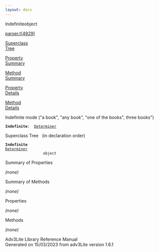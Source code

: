 ```yaml
---
layout: docs
---
```

<span class="title">Indefinite</span><span class="type">object</span>

[parser.t](../file/parser.t.html)\[[4929](../source/parser.t.html#4929)\]

[Superclass  
Tree](#_SuperClassTree_)

[Property  
Summary](#_PropSummary_)

[Method  
Summary](#_MethodSummary_)

[Property  
Details](#_Properties_)

[Method  
Details](#_Methods_)



Indefinite mode ("a book", "any book", "one of the books", three books")

**`Indefinite`**` :   `[`Determiner`](../object/Determiner.html)



<span id="_SuperClassTree_"></span>



<span class="hdln">Superclass Tree</span>   (in declaration order)



**`Indefinite`**  
[`Determiner`](../object/Determiner.html)  
`                 object`  
<span id="_PropSummary_"></span>



<span class="hdln">Summary of Properties</span>  







*(none)* <span id="_MethodSummary_"></span>



<span class="hdln">Summary of Methods</span>  







*(none)* <span id="_Properties_"></span>



<span class="hdln">Properties</span>  



*(none)* <span id="_Methods_"></span>



<span class="hdln">Methods</span>  



*(none)*



Adv3Lite Library Reference Manual  
Generated on 15/03/2023 from adv3Lite version 1.6.1


